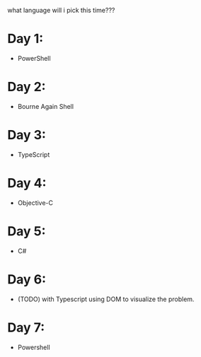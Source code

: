 what language will i pick this time???

# Day 1:
* PowerShell

# Day 2:
* Bourne Again Shell

# Day 3:
* TypeScript

# Day 4:
* Objective-C

# Day 5:
* C#

# Day 6:
* (TODO) with Typescript using DOM to visualize the problem.

# Day 7: 
* Powershell